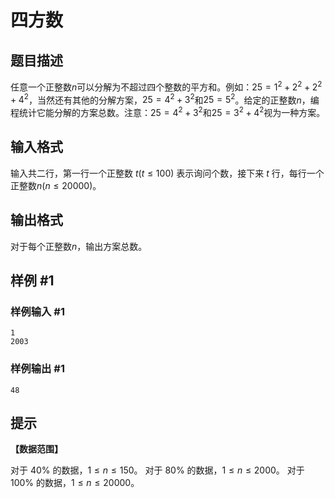 # 四方数

## 题目描述

任意一个正整数$n$可以分解为不超过四个整数的平方和。例如：$25=1^{2}+2^{2}+2^{2}+4^{2}$，当然还有其他的分解方案，$25=4^{2}+3^{2}$和$25=5^{2}$。给定的正整数$n$，编程统计它能分解的方案总数。注意：$25=4^{2}+3^{2}$和$25=3^{2}+4^{2}$视为一种方案。

## 输入格式

输入共二行，第一行一个正整数 $t$($t\le 100$) 表示询问个数，接下来 $t$ 行，每行一个正整数$n$($n\le 20000$)。

## 输出格式

对于每个正整数$n$，输出方案总数。

## 样例 #1

### 样例输入 #1

```
1
2003
```

### 样例输出 #1

```
48
```

## 提示

**【数据范围】**

对于 $40\%$ 的数据，$1 \le n \le 150$。
对于 $80\%$ 的数据，$1 \le n \le 2000$。
对于 $100\%$ 的数据，$1 \le n \le 20000$。